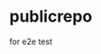 # publicrepo
for e2e test
























































































































































































































































































































































































































































































































































































































































































































































































































































































































































































































































































































































































































































































































































































































































































































































































































































































































































































































































































































































































